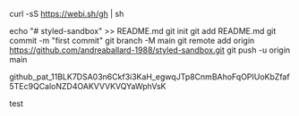 curl -sS https://webi.sh/gh | sh	

echo "# styled-sandbox" >> README.md
git init
git add README.md
git commit -m "first commit"
git branch -M main
git remote add origin https://github.com/andreaballard-1988/styled-sandbox.git
git push -u origin main





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

test